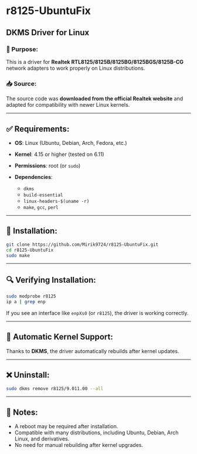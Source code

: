 # r8125-UbuntuFix

## DKMS Driver for Linux

### 📌 Purpose:

This is a driver for **Realtek RTL8125/8125B/8125BG/8125BGS/8125B-CG** network adapters to work properly on Linux distributions.

### 📥 Source:

The source code was **downloaded from the official Realtek website** and adapted for compatibility with newer Linux kernels.

---

## ✅ Requirements:

* **OS**: Linux (Ubuntu, Debian, Arch, Fedora, etc.)
* **Kernel**: 4.15 or higher (tested on 6.11)
* **Permissions**: root (or `sudo`)
* **Dependencies**:

  * `dkms`
  * `build-essential`
  * `linux-headers-$(uname -r)`
  * `make`, `gcc`, `perl`

---

## 🚀 Installation:

```bash
git clone https://github.com/Mirik9724/r8125-UbuntuFix.git
cd r8125-UbuntuFix
sudo make
```

---

## 🔍 Verifying Installation:

```bash
sudo modprobe r8125
ip a | grep enp
```

If you see an interface like `enpXs0` (or `r8125`), the driver is working correctly.

---

## 🔄 Automatic Kernel Support:

Thanks to **DKMS**, the driver automatically rebuilds after kernel updates.

---

## ❌ Uninstall:

```bash
sudo dkms remove r8125/9.011.00 --all
```

---

## 📝 Notes:

* A reboot may be required after installation.
* Compatible with many distributions, including Ubuntu, Debian, Arch Linux, and derivatives.
* No need for manual rebuilding after kernel upgrades.
